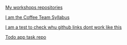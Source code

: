 [My workshops repositories](https://github.com/kitta11/git-lesson-repository)

[I am the Coffee Team Syllabus](https://github.com/green-fox-academy/coffee-syllabus "Coffee Team Syllabus")

[I am a test to check whu github links dont work like this](https://www.google.com)

[Todo app task repo](https://github.com/kitta11/todo-app)

